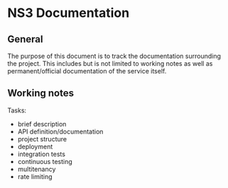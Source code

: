 # NS3 Documentation

## General

The purpose of this document is to track the documentation surrounding the project. This includes but is not limited to working notes as well as permanent/official documentation of the service itself.

## Working notes

Tasks:

- brief description
- API definition/documentation
- project structure
- deployment
- integration tests
- continuous testing
- multitenancy
- rate limiting

